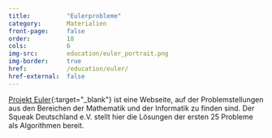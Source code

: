 ```yaml
---
title:          "Eulerprobleme"
category:       Materialien
front-page:     false
order:          18
cols:           6
img-src:        education/euler_portrait.png
img-border:     true
href:           /education/euler/
href-external:  false
---
```

[Projekt Euler](http://www.projecteuler.net){:target="_blank"} ist eine
Webseite, auf der Problemstellungen aus den Bereichen der Mathematik und der
Informatik zu finden sind. Der Squeak Deutschland e.V. stellt hier die
Lösungen der ersten 25 Probleme als Algorithmen bereit.